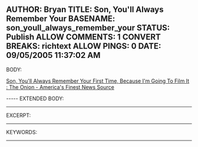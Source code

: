 AUTHOR: Bryan
TITLE: Son, You'll Always Remember Your
BASENAME: son_youll_always_remember_your
STATUS: Publish
ALLOW COMMENTS: 1
CONVERT BREAKS: richtext
ALLOW PINGS: 0
DATE: 09/05/2005 11:37:02 AM
-----
BODY:
<p><a title="Son, You'll Always Remember Your First Time, Because I'm Going To Film It | The Onion - America's Finest News Source" href="http://www.theonion.com/content/node/40089">Son, You'll Always Remember Your First Time, Because I'm Going To Film It : The Onion - America's Finest News Source</a></p>
-----
EXTENDED BODY:

-----
EXCERPT:

-----
KEYWORDS:

-----


